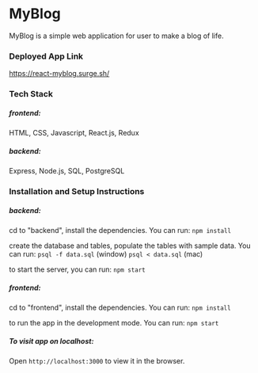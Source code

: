 # MyBlog
MyBlog is a simple web application for user to make a blog of life.

### Deployed App Link
https://react-myblog.surge.sh/

### Tech Stack 

##### frontend: 
HTML, CSS, Javascript, React.js, Redux

##### backend: 
Express, Node.js, SQL, PostgreSQL

### Installation and Setup Instructions
##### backend:
cd to "backend", install the dependencies. You can run:
 `npm install`

create the database and tables, populate the tables with sample data. You can run:
 `psql -f data.sql` (window)
 `psql < data.sql` (mac)

to start the server, you can run:
 `npm start`

##### frontend:
cd to "frontend", install the dependencies. You can run:
`npm install`

to run the app in the development mode. You can run: 
`npm start`

##### To visit app on localhost:  
Open `http://localhost:3000` to view it in the browser.

   